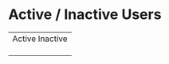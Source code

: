 # Active / Inactive Users

<table>
<tbody>
<tr class="odd">
<td>Active Inactive<br />
<br />
</td>
</tr>
</tbody>
</table>
